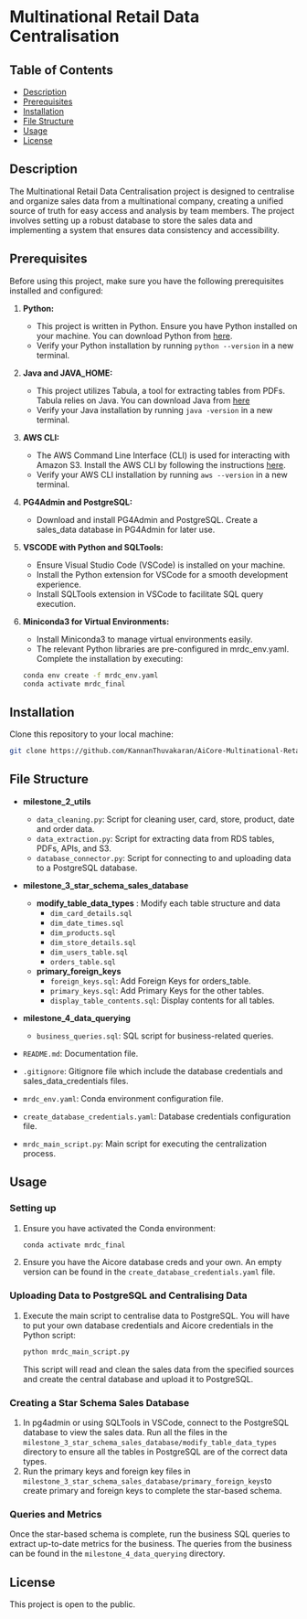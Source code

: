 # Multinational Retail Data Centralisation

## Table of Contents
- [Description](#description)
- [Prerequisites](#prerequisites)
- [Installation](#installation)
- [File Structure](#file-structure)
- [Usage](#usage)
- [License](#license)

## Description

The Multinational Retail Data Centralisation project is designed to centralise and organize sales data from a multinational company, creating a unified source of truth for easy access and analysis by team members. The project involves setting up a robust database to store the sales data and implementing a system that ensures data consistency and accessibility.

## Prerequisites

Before using this project, make sure you have the following prerequisites installed and configured:

1. **Python:**
    - This project is written in Python. Ensure you have Python installed on your machine. You can download Python from [here](https://www.python.org/).
    - Verify your Python installation by running `python --version` in a new terminal.

2. **Java and JAVA_HOME:**
    - This project utilizes Tabula, a tool for extracting tables from PDFs. Tabula relies on Java. You can download Java from [here](https://www.oracle.com/java/technologies/downloads/#jdk21-windows)
    - Verify your Java installation by running `java -version` in a new terminal.

3. **AWS CLI:**
    - The AWS Command Line Interface (CLI) is used for interacting with Amazon S3. Install the AWS CLI by following the instructions [here](https://aws.amazon.com/cli/).
    -  Verify your AWS CLI installation by running `aws --version` in a new terminal.

4. **PG4Admin and PostgreSQL:**
   - Download and install PG4Admin and PostgreSQL. Create a sales_data database in PG4Admin for later use.

5. **VSCODE with Python and SQLTools:**
    - Ensure Visual Studio Code (VSCode) is installed on your machine.
    - Install the Python extension for VSCode for a smooth development experience.
    - Install SQLTools extension in VSCode to facilitate SQL query execution.

6. **Miniconda3 for Virtual Environments:**
    - Install Miniconda3 to manage virtual environments easily.
    - The relevant Python libraries are pre-configured in mrdc_env.yaml. Complete the installation by executing:

    ```bash
    conda env create -f mrdc_env.yaml
    conda activate mrdc_final
    ```

## Installation

Clone this repository to your local machine:

```bash
git clone https://github.com/KannanThuvakaran/AiCore-Multinational-Retail-Data-Centralisation.git
```
## File Structure

- **milestone_2_utils**
  - `data_cleaning.py`: Script for cleaning user, card, store, product, date and order data.
  - `data_extraction.py`: Script for extracting data from RDS tables, PDFs, APIs, and S3.
  - `database_connector.py`: Script for connecting to and uploading data to a PostgreSQL database.

- **milestone_3_star_schema_sales_database**
  - **modify_table_data_types** : Modify each table structure and data
    - `dim_card_details.sql`
    - `dim_date_times.sql`
    - `dim_products.sql`
    - `dim_store_details.sql`
    - `dim_users_table.sql`
    - `orders_table.sql`
  - **primary_foreign_keys**
    - `foreign_keys.sql`: Add Foreign Keys for orders_table.
    - `primary_keys.sql`: Add Primary Keys for the other tables.
    - `display_table_contents.sql`: Display contents for all tables.

- **milestone_4_data_querying**
  - `business_queries.sql`: SQL script for business-related queries.

- `README.md`: Documentation file.
- `.gitignore`: Gitignore file which include the database credentials and sales_data_credentials files.
- `mrdc_env.yaml`: Conda environment configuration file.
- `create_database_credentials.yaml`: Database credentials configuration file.
- `mrdc_main_script.py`: Main script for executing the centralization process.

## Usage

### Setting up 
1. Ensure you have activated the Conda environment:

    ```bash
    conda activate mrdc_final
    ```
2. Ensure you have the Aicore database creds and your own. An empty version can be found in the `create_database_credentials.yaml` file.

### Uploading Data to PostgreSQL and Centralising Data
1. Execute the main script to centralise data to PostgreSQL. You will have to put your own database credentials and Aicore credentials in the Python script:

    ```bash
    python mrdc_main_script.py
    ```
    This script will read and clean the sales data from the specified sources and create the central database and upload it to PostgreSQL.

### Creating a Star Schema Sales Database

1. In pg4admin or using SQLTools in VSCode, connect to the PostgreSQL database to view the sales data. Run all the files in the `milestone_3_star_schema_sales_database/modify_table_data_types` directory to ensure all the tables in PostgreSQL are of the correct data types.
2. Run the primary keys and foreign key files in `milestone_3_star_schema_sales_database/primary_foreign_keys`to create primary and foreign keys to complete the star-based schema.

### Queries and Metrics

Once the star-based schema is complete, run the business SQL queries to extract up-to-date metrics for the business. The queries from the business can be found in the `milestone_4_data_querying` directory.

## License

This project is open to the public. 